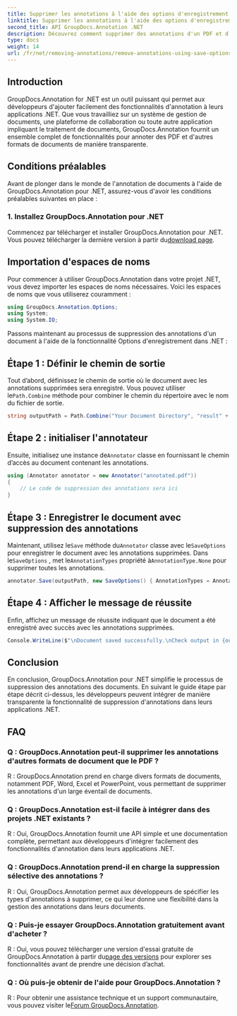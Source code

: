```yaml
---
title: Supprimer les annotations à l'aide des options d'enregistrement dans .NET
linktitle: Supprimer les annotations à l'aide des options d'enregistrement dans .NET
second_title: API GroupDocs.Annotation .NET
description: Découvrez comment supprimer des annotations d'un PDF et d'autres documents dans .NET à l'aide de GroupDocs.Annotation. Guide étape par étape avec des exemples de code.
type: docs
weight: 14
url: /fr/net/removing-annotations/remove-annotations-using-save-options/
---
```

## Introduction

GroupDocs.Annotation for .NET est un outil puissant qui permet aux développeurs d'ajouter facilement des fonctionnalités d'annotation à leurs applications .NET. Que vous travailliez sur un système de gestion de documents, une plateforme de collaboration ou toute autre application impliquant le traitement de documents, GroupDocs.Annotation fournit un ensemble complet de fonctionnalités pour annoter des PDF et d'autres formats de documents de manière transparente.

## Conditions préalables

Avant de plonger dans le monde de l'annotation de documents à l'aide de GroupDocs.Annotation pour .NET, assurez-vous d'avoir les conditions préalables suivantes en place :

### 1. Installez GroupDocs.Annotation pour .NET

 Commencez par télécharger et installer GroupDocs.Annotation pour .NET. Vous pouvez télécharger la dernière version à partir du[download page](https://releases.groupdocs.com/annotation/net/).

## Importation d'espaces de noms

Pour commencer à utiliser GroupDocs.Annotation dans votre projet .NET, vous devez importer les espaces de noms nécessaires. Voici les espaces de noms que vous utiliserez couramment :

```csharp
using GroupDocs.Annotation.Options;
using System;
using System.IO;
```


Passons maintenant au processus de suppression des annotations d'un document à l'aide de la fonctionnalité Options d'enregistrement dans .NET :

## Étape 1 : Définir le chemin de sortie

Tout d’abord, définissez le chemin de sortie où le document avec les annotations supprimées sera enregistré. Vous pouvez utiliser le`Path.Combine` méthode pour combiner le chemin du répertoire avec le nom du fichier de sortie.

```csharp
string outputPath = Path.Combine("Your Document Directory", "result" + Path.GetExtension("input.pdf"));
```

## Étape 2 : initialiser l'annotateur

 Ensuite, initialisez une instance de`Annotator` classe en fournissant le chemin d’accès au document contenant les annotations.

```csharp
using (Annotator annotator = new Annotator("annotated.pdf"))
{
    // Le code de suppression des annotations sera ici
}
```

## Étape 3 : Enregistrer le document avec suppression des annotations

 Maintenant, utilisez le`Save` méthode du`Annotator` classe avec le`SaveOptions` pour enregistrer le document avec les annotations supprimées. Dans le`SaveOptions` , met le`AnnotationTypes` propriété à`AnnotationType.None` pour supprimer toutes les annotations.

```csharp
annotator.Save(outputPath, new SaveOptions() { AnnotationTypes = AnnotationType.None });
```

## Étape 4 : Afficher le message de réussite

Enfin, affichez un message de réussite indiquant que le document a été enregistré avec succès avec les annotations supprimées.

```csharp
Console.WriteLine($"\nDocument saved successfully.\nCheck output in {outputPath}.");
```

## Conclusion

En conclusion, GroupDocs.Annotation pour .NET simplifie le processus de suppression des annotations des documents. En suivant le guide étape par étape décrit ci-dessus, les développeurs peuvent intégrer de manière transparente la fonctionnalité de suppression d'annotations dans leurs applications .NET.

## FAQ

### Q : GroupDocs.Annotation peut-il supprimer les annotations d'autres formats de document que le PDF ?

R : GroupDocs.Annotation prend en charge divers formats de documents, notamment PDF, Word, Excel et PowerPoint, vous permettant de supprimer les annotations d'un large éventail de documents.

### Q : GroupDocs.Annotation est-il facile à intégrer dans des projets .NET existants ?

R : Oui, GroupDocs.Annotation fournit une API simple et une documentation complète, permettant aux développeurs d'intégrer facilement des fonctionnalités d'annotation dans leurs applications .NET.

### Q : GroupDocs.Annotation prend-il en charge la suppression sélective des annotations ?

R : Oui, GroupDocs.Annotation permet aux développeurs de spécifier les types d'annotations à supprimer, ce qui leur donne une flexibilité dans la gestion des annotations dans leurs documents.

### Q : Puis-je essayer GroupDocs.Annotation gratuitement avant d'acheter ?

 R : Oui, vous pouvez télécharger une version d'essai gratuite de GroupDocs.Annotation à partir du[page des versions](https://releases.groupdocs.com/) pour explorer ses fonctionnalités avant de prendre une décision d’achat.

### Q : Où puis-je obtenir de l'aide pour GroupDocs.Annotation ?

 R : Pour obtenir une assistance technique et un support communautaire, vous pouvez visiter le[Forum GroupDocs.Annotation](https://forum.groupdocs.com/c/annotation/10).
